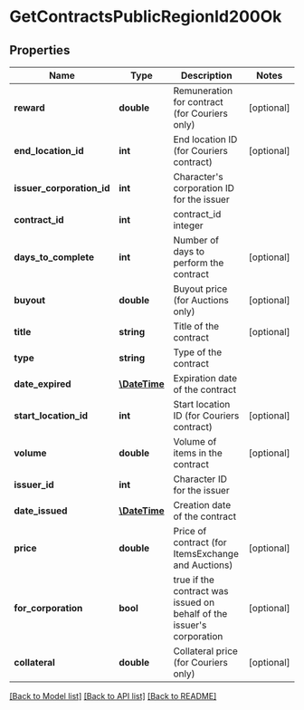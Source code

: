 # GetContractsPublicRegionId200Ok

## Properties
Name | Type | Description | Notes
------------ | ------------- | ------------- | -------------
**reward** | **double** | Remuneration for contract (for Couriers only) | [optional] 
**end_location_id** | **int** | End location ID (for Couriers contract) | [optional] 
**issuer_corporation_id** | **int** | Character&#39;s corporation ID for the issuer | 
**contract_id** | **int** | contract_id integer | 
**days_to_complete** | **int** | Number of days to perform the contract | [optional] 
**buyout** | **double** | Buyout price (for Auctions only) | [optional] 
**title** | **string** | Title of the contract | [optional] 
**type** | **string** | Type of the contract | 
**date_expired** | [**\DateTime**](\DateTime.md) | Expiration date of the contract | 
**start_location_id** | **int** | Start location ID (for Couriers contract) | [optional] 
**volume** | **double** | Volume of items in the contract | [optional] 
**issuer_id** | **int** | Character ID for the issuer | 
**date_issued** | [**\DateTime**](\DateTime.md) | Сreation date of the contract | 
**price** | **double** | Price of contract (for ItemsExchange and Auctions) | [optional] 
**for_corporation** | **bool** | true if the contract was issued on behalf of the issuer&#39;s corporation | [optional] 
**collateral** | **double** | Collateral price (for Couriers only) | [optional] 

[[Back to Model list]](../README.md#documentation-for-models) [[Back to API list]](../README.md#documentation-for-api-endpoints) [[Back to README]](../README.md)


